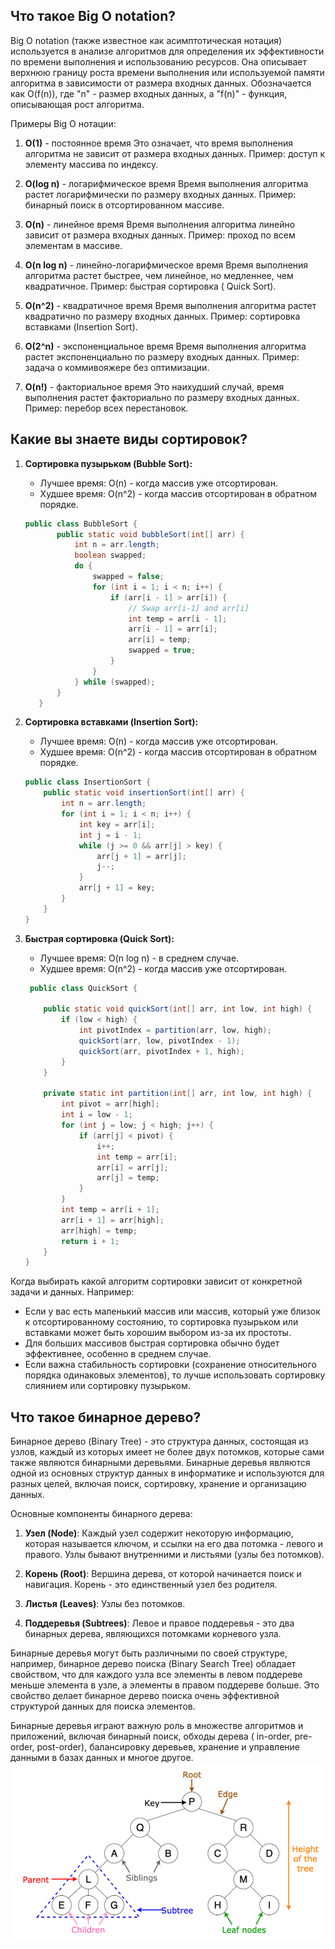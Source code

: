 ## Что такое Big O notation?

Big O notation (также известное как асимптотическая нотация) используется в анализе алгоритмов для определения их
эффективности по времени выполнения и использованию ресурсов. Она описывает верхнюю границу роста времени выполнения или
используемой памяти алгоритма в зависимости от размера входных данных. Обозначается как O(f(n)), где "n" - размер
входных данных, а "f(n)" - функция, описывающая рост алгоритма.

Примеры Big O нотации:

1. **O(1)** - постоянное время
   Это означает, что время выполнения алгоритма не зависит от размера входных данных. Пример: доступ к элементу массива
   по индексу.

2. **O(log n)** - логарифмическое время
   Время выполнения алгоритма растет логарифмически по размеру входных данных. Пример: бинарный поиск в отсортированном
   массиве.

3. **O(n)** - линейное время
   Время выполнения алгоритма линейно зависит от размера входных данных. Пример: проход по всем элементам в массиве.

4. **O(n log n)** - линейно-логарифмическое время
   Время выполнения алгоритма растет быстрее, чем линейное, но медленнее, чем квадратичное. Пример: быстрая сортировка (
   Quick Sort).

5. **O(n^2)** - квадратичное время
   Время выполнения алгоритма растет квадратично по размеру входных данных. Пример: сортировка вставками (Insertion
   Sort).

6. **O(2^n)** - экспоненциальное время
   Время выполнения алгоритма растет экспоненциально по размеру входных данных. Пример: задача о коммивояжере без
   оптимизации.

7. **O(n!)** - факториальное время
   Это наихудший случай, время выполнения растет факториально по размеру входных данных. Пример: перебор всех
   перестановок.

## Какие вы знаете виды сортировок?

1. **Сортировка пузырьком (Bubble Sort):**
    - Лучшее время: O(n) - когда массив уже отсортирован.
    - Худшее время: O(n^2) - когда массив отсортирован в обратном порядке.

   ```java
   public class BubbleSort {
          public static void bubbleSort(int[] arr) {
              int n = arr.length;
              boolean swapped;
              do {
                  swapped = false;
                  for (int i = 1; i < n; i++) {
                      if (arr[i - 1] > arr[i]) {
                          // Swap arr[i-1] and arr[i]
                          int temp = arr[i - 1];
                          arr[i - 1] = arr[i];
                          arr[i] = temp;
                          swapped = true;
                      }
                  }
              } while (swapped);
          }
      }

   ```

2. **Сортировка вставками (Insertion Sort):**
    - Лучшее время: O(n) - когда массив уже отсортирован.
    - Худшее время: O(n^2) - когда массив отсортирован в обратном порядке.

   ```java
   public class InsertionSort {
       public static void insertionSort(int[] arr) {
           int n = arr.length;
           for (int i = 1; i < n; i++) {
               int key = arr[i];
               int j = i - 1;
               while (j >= 0 && arr[j] > key) {
                   arr[j + 1] = arr[j];
                   j--;
               }
               arr[j + 1] = key;
           }
       }
   }
   

   ```

3. **Быстрая сортировка (Quick Sort):**
    - Лучшее время: O(n log n) - в среднем случае.
    - Худшее время: O(n^2) - когда массив уже отсортирован.

   ```java
    public class QuickSort {
   
       public static void quickSort(int[] arr, int low, int high) {
           if (low < high) {
               int pivotIndex = partition(arr, low, high);
               quickSort(arr, low, pivotIndex - 1);
               quickSort(arr, pivotIndex + 1, high);
           }
       }
   
       private static int partition(int[] arr, int low, int high) {
           int pivot = arr[high];
           int i = low - 1;
           for (int j = low; j < high; j++) {
               if (arr[j] < pivot) {
                   i++;
                   int temp = arr[i];
                   arr[i] = arr[j];
                   arr[j] = temp;
               }
           }
           int temp = arr[i + 1];
           arr[i + 1] = arr[high];
           arr[high] = temp;
           return i + 1;
       }
   }

   ```

Когда выбирать какой алгоритм сортировки зависит от конкретной задачи и данных. Например:

- Если у вас есть маленький массив или массив, который уже близок к отсортированному состоянию, то сортировка пузырьком
  или вставками может быть хорошим выбором из-за их простоты.
- Для больших массивов быстрая сортировка обычно будет эффективнее, особенно в среднем случае.
- Если важна стабильность сортировки (сохранение относительного порядка одинаковых элементов), то лучше использовать
  сортировку слиянием или сортировку пузырьком.

## Что такое бинарное дерево?

Бинарное дерево (Binary Tree) - это структура данных, состоящая из узлов, каждый из которых имеет не более двух
потомков, которые сами также являются бинарными деревьями. Бинарные деревья являются одной из основных структур данных в
информатике и используются для разных целей, включая поиск, сортировку, хранение и организацию данных.

Основные компоненты бинарного дерева:

1. **Узел (Node)**: Каждый узел содержит некоторую информацию, которая называется ключом, и ссылки на его два потомка -
   левого и правого. Узлы бывают внутренними и листьями (узлы без потомков).

2. **Корень (Root)**: Вершина дерева, от которой начинается поиск и навигация. Корень - это единственный узел без
   родителя.

3. **Листья (Leaves)**: Узлы без потомков.

4. **Поддеревья (Subtrees)**: Левое и правое поддеревья - это два бинарных дерева, являющихся потомками корневого узла.

Бинарные деревья могут быть различными по своей структуре, например, бинарное дерево поиска (Binary Search Tree)
обладает свойством, что для каждого узла все элементы в левом поддереве меньше элемента в узле, а элементы в правом
поддереве больше. Это свойство делает бинарное дерево поиска очень эффективной структурой данных для поиска элементов.

Бинарные деревья играют важную роль в множестве алгоритмов и приложений, включая бинарный поиск, обходы дерева (
in-order, pre-order, post-order), балансировку деревьев, хранение и управление данными в базах данных и многое другое.
![img.png](../../images/common/algorithms/img.png)
